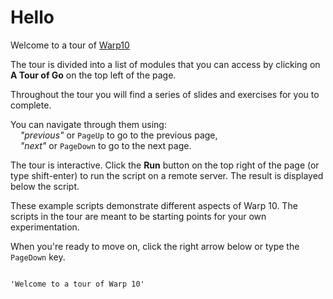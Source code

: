 # Hello

Welcome to a tour of [Warp10](http://www.warp10.io/)

The tour is divided into a list of modules that you can access by clicking on **A Tour of Go** on the top left of the page.

Throughout the tour you will find a series of slides and exercises for you to complete.

You can navigate through them using:  
&nbsp;&nbsp;&nbsp;&nbsp;*"previous"* or `PageUp` to go to the previous page,  
&nbsp;&nbsp;&nbsp;&nbsp;*"next"* or `PageDown` to go to the next page.

The tour is interactive. Click the **Run** button on the top right of the page (or type shift-enter) to run the script on a remote server. The result is displayed below the script.

These example scripts demonstrate different aspects of Warp 10. The scripts in the tour are meant to be starting points for your own experimentation.

When you're ready to move on, click the right arrow below or type the `PageDown` key.

~~~~

'Welcome to a tour of Warp 10'
